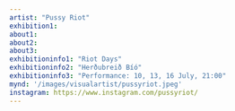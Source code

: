 ```yaml
---
artist: "Pussy Riot"
exhibition1: 
about1: 
about2: 
about3: 
exhibitioninfo1: "Riot Days"
exhibitioninfo2: "Herðubreið Bíó"
exhibitioninfo3: "Performance: 10, 13, 16 July, 21:00"
mynd: '/images/visualartist/pussyriot.jpeg'
instagram: https://www.instagram.com/pussyriot/
---
```

